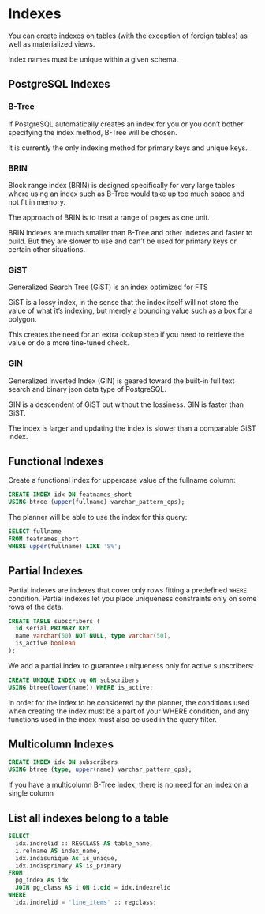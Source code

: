 # Indexes

You can create indexes on tables (with the exception of foreign tables) as well as materialized views.

Index names must be unique within a given schema.

## PostgreSQL Indexes

### B-Tree

If PostgreSQL automatically creates an index for you or you don’t bother specifying the index method, B-Tree will be chosen. 

It is currently the only indexing method for primary keys and unique keys.


### BRIN

Block range index (BRIN) is designed specifically for very large tables where using an index such as B-Tree would take up too much space and not fit in memory.

The approach of BRIN is to treat a range of pages as one unit. 

BRIN indexes are much smaller than B-Tree and other indexes and faster to build. But they are slower to use and can’t be used for primary keys or certain other situations.


### GiST

Generalized Search Tree (GiST) is an index optimized for FTS

GiST is a lossy index, in the sense that the index itself will not store the value of what it’s indexing, but merely a bounding value such as a box for a polygon. 

This creates the need for an extra lookup step if you need to retrieve the value or do a more fine-tuned check.


### GIN

Generalized Inverted Index (GIN) is geared toward the built-in full text search and binary json data type of PostgreSQL.

GIN is a descendent of GiST but without the lossiness. GIN is faster than GiST.

The index is larger and updating the index is slower than a comparable GiST index.


## Functional Indexes

Create a functional index for uppercase value of the fullname column:

```sql
CREATE INDEX idx ON featnames_short 
USING btree (upper(fullname) varchar_pattern_ops);
```

The planner will be able to use the index for this query:

```sql
SELECT fullname 
FROM featnames_short 
WHERE upper(fullname) LIKE 'S%';
```


## Partial Indexes

Partial indexes are indexes that cover only rows fitting a predefined `WHERE` condition. Partial indexes let you place uniqueness constraints only on some rows of the data.

```sql
CREATE TABLE subscribers (
  id serial PRIMARY KEY,
  name varchar(50) NOT NULL, type varchar(50),
  is_active boolean
);
```

We add a partial index to guarantee uniqueness only for active subscribers:

```sql
CREATE UNIQUE INDEX uq ON subscribers 
USING btree(lower(name)) WHERE is_active;
```

In order for the index to be considered by the planner, the conditions used when creating the index must be a part of your WHERE condition, and any functions used in the index must also be used in the query filter. 

## Multicolumn Indexes

```sql
CREATE INDEX idx ON subscribers 
USING btree (type, upper(name) varchar_pattern_ops);
```

If you have a multicolumn B-Tree index, there is no need for an index on a single column

## List all indexes belong to a table

```sql
SELECT 
  idx.indrelid :: REGCLASS AS table_name, 
  i.relname AS index_name, 
  idx.indisunique As is_unique, 
  idx.indisprimary AS is_primary 
FROM 
  pg_index As idx 
  JOIN pg_class AS i ON i.oid = idx.indexrelid 
WHERE 
  idx.indrelid = 'line_items' :: regclass;
```